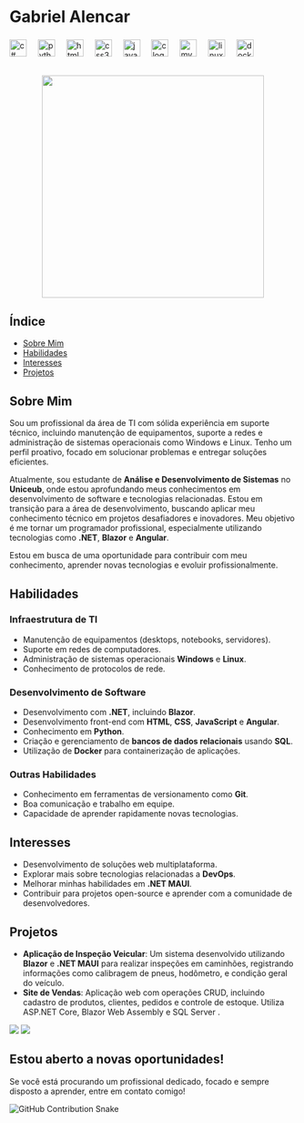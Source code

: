 <h1>Gabriel Alencar</h1>

###

<div align="left">
  <img src="https://cdn.jsdelivr.net/gh/devicons/devicon/icons/csharp/csharp-original.svg" height="30" alt="c# logo" />
  <img width="12" />
  <img src="https://cdn.jsdelivr.net/gh/devicons/devicon/icons/python/python-original.svg" height="30" alt="python logo" />
  <img width="12" />
  <img src="https://cdn.jsdelivr.net/gh/devicons/devicon/icons/html5/html5-original.svg" height="30" alt="html5 logo" />
  <img width="12" />
  <img src="https://cdn.jsdelivr.net/gh/devicons/devicon/icons/css3/css3-original.svg" height="30" alt="css3 logo" />
  <img width="12" />
  <img src="https://cdn.jsdelivr.net/gh/devicons/devicon/icons/javascript/javascript-original.svg" height="30" alt="javascript logo" />
  <img width="12" />
  <img src="https://cdn.jsdelivr.net/gh/devicons/devicon/icons/c/c-original.svg" height="30" alt="c logo" />
  <img width="12" />
  <img src="https://cdn.jsdelivr.net/gh/devicons/devicon/icons/mysql/mysql-original.svg" height="30" alt="mysql logo" />
  <img width="12" />
  <img src="https://cdn.jsdelivr.net/gh/devicons/devicon/icons/linux/linux-original.svg" height="30" alt="linux logo" />
  <img width="12" />
  <img src="https://cdn.jsdelivr.net/gh/devicons/devicon/icons/docker/docker-original.svg" height="30" alt="docker logo" />
</div>


##

<div align="center">
  <img height="390" src="https://i.gifer.com/758a.gif"  />
</div>

## Índice
- [Sobre Mim](#sobre-mim)
- [Habilidades](#habilidades)
- [Interesses](#interesses)
- [Projetos](#projetos)

## Sobre Mim
Sou um profissional da área de TI com sólida experiência em suporte técnico, incluindo manutenção de equipamentos, suporte a redes e administração de sistemas operacionais como Windows e Linux. Tenho um perfil proativo, focado em solucionar problemas e entregar soluções eficientes.

Atualmente, sou estudante de **Análise e Desenvolvimento de Sistemas** no **Uniceub**, onde estou aprofundando meus conhecimentos em desenvolvimento de software e tecnologias relacionadas. Estou em transição para a área de desenvolvimento, buscando aplicar meu conhecimento técnico em projetos desafiadores e inovadores. Meu objetivo é me tornar um programador profissional, especialmente utilizando tecnologias como **.NET**, **Blazor** e **Angular**.

Estou em busca de uma oportunidade para contribuir com meu conhecimento, aprender novas tecnologias e evoluir profissionalmente.

## Habilidades

### **Infraestrutura de TI**
- Manutenção de equipamentos (desktops, notebooks, servidores).
- Suporte em redes de computadores.
- Administração de sistemas operacionais **Windows** e **Linux**.
- Conhecimento de protocolos de rede.

### **Desenvolvimento de Software**
- Desenvolvimento com **.NET**, incluindo **Blazor**.
- Desenvolvimento front-end com **HTML**, **CSS**, **JavaScript** e **Angular**.
- Conhecimento em **Python**.
- Criação e gerenciamento de **bancos de dados relacionais** usando **SQL**.
- Utilização de **Docker** para containerização de aplicações.

### **Outras Habilidades**
- Conhecimento em ferramentas de versionamento como **Git**.
- Boa comunicação e trabalho em equipe.
- Capacidade de aprender rapidamente novas tecnologias.

## Interesses
- Desenvolvimento de soluções web multiplataforma.
- Explorar mais sobre tecnologias relacionadas a **DevOps**.
- Melhorar minhas habilidades em **.NET MAUI**.
- Contribuir para projetos open-source e aprender com a comunidade de desenvolvedores.

## Projetos
- **Aplicação de Inspeção Veicular**: Um sistema desenvolvido utilizando **Blazor** e **.NET MAUI** para realizar inspeções em caminhões, registrando informações como calibragem de pneus, hodômetro, e condição geral do veículo.
- **Site de Vendas**: Aplicação web com operações CRUD, incluindo cadastro de produtos, clientes, pedidos e controle de estoque. Utiliza ASP.NET Core, Blazor Web Assembly e SQL Server .


<div> 
  <a href = "mailto:gabrielalencardearaujo04@gmail.com"><img src="https://img.shields.io/badge/-Gmail-%23333?style=for-the-badge&logo=gmail&logoColor=white" target="_blank"></a>
  <a href="https://www.linkedin.com/in/gabriel-alencar-a04a12267/" target="_blank"><img src="https://img.shields.io/badge/-LinkedIn-%230077B5?style=for-the-badge&logo=linkedin&logoColor=white" target="_blank"></a> 
</div>

## Estou aberto a novas oportunidades!
Se você está procurando um profissional dedicado, focado e sempre disposto a aprender, entre em contato comigo!

![GitHub Contribution Snake](https://raw.githubusercontent.com/alencarrgabriel/alencarrgabriel/output/github-snake.svg)


